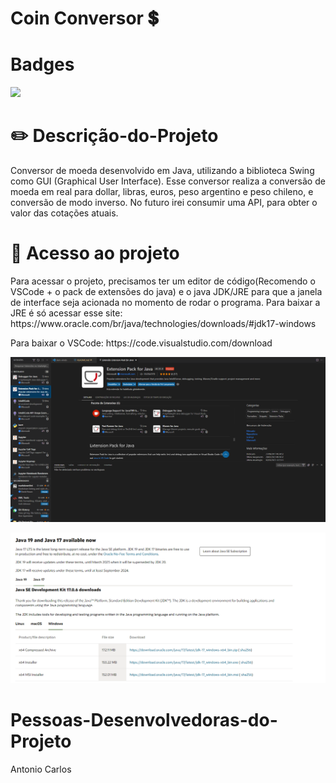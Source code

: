 <h1 aligh="center">Coin Conversor &#x1F4B2;</h1>

# Badges
<p aligh="center">
<img src="http://img.shields.io/static/v1?label=STATUS&message=EM%20DESENVOLVIMENTO&color=GREEN&style=for-the-badge"/>
</p>

# &#x270F;&#xFE0F; Descrição-do-Projeto
<p>Conversor de moeda desenvolvido em Java, utilizando a biblioteca Swing como GUI (Graphical User Interface).
Esse conversor realiza a conversão de moeda em real para dollar, libras, euros, peso argentino e peso chileno, e conversão de modo inverso.
No futuro irei consumir uma API, para obter o valor das cotações atuais.</p>

# 📁 Acesso ao projeto
<p>Para acessar o projeto, precisamos ter um editor de código(Recomendo o VSCode + o pack de extensões do java) e o java JDK/JRE para que a janela de interface seja acionada no momento de rodar o programa. Para baixar a JRE é só acessar esse site: https://www.oracle.com/br/java/technologies/downloads/#jdk17-windows</p>
<p>Para baixar o VSCode: https://code.visualstudio.com/download</p>
<p aligh="center">
    <img src="Print_java.png">
</p>
<p aligh="center">
    <img src="javajre.png">
</p>

# Pessoas-Desenvolvedoras-do-Projeto
<p>Antonio Carlos</p>